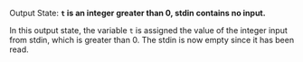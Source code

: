 Output State: **`t` is an integer greater than 0, stdin contains no input.**

In this output state, the variable `t` is assigned the value of the integer input from stdin, which is greater than 0. The stdin is now empty since it has been read.